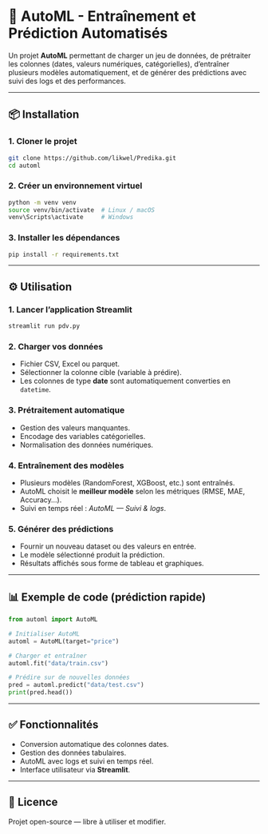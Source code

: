# 🚀 AutoML - Entraînement et Prédiction Automatisés

Un projet **AutoML** permettant de charger un jeu de données, de prétraiter les colonnes (dates, valeurs numériques, catégorielles), d’entraîner plusieurs modèles automatiquement, et de générer des prédictions avec suivi des logs et des performances.

---

## 📦 Installation

### 1. Cloner le projet
```bash
git clone https://github.com/likwel/Predika.git
cd automl
```

### 2. Créer un environnement virtuel
```bash
python -m venv venv
source venv/bin/activate  # Linux / macOS
venv\Scripts\activate     # Windows
```

### 3. Installer les dépendances
```bash
pip install -r requirements.txt
```

---

## ⚙️ Utilisation

### 1. Lancer l’application Streamlit
```bash
streamlit run pdv.py
```

### 2. Charger vos données
- Fichier CSV, Excel ou parquet.  
- Sélectionner la colonne cible (variable à prédire).  
- Les colonnes de type **date** sont automatiquement converties en `datetime`.

### 3. Prétraitement automatique
- Gestion des valeurs manquantes.  
- Encodage des variables catégorielles.  
- Normalisation des données numériques.  

### 4. Entraînement des modèles
- Plusieurs modèles (RandomForest, XGBoost, etc.) sont entraînés.  
- AutoML choisit le **meilleur modèle** selon les métriques (RMSE, MAE, Accuracy…).  
- Suivi en temps réel : *AutoML — Suivi & logs*.

### 5. Générer des prédictions
- Fournir un nouveau dataset ou des valeurs en entrée.  
- Le modèle sélectionné produit la prédiction.  
- Résultats affichés sous forme de tableau et graphiques.

---

## 📊 Exemple de code (prédiction rapide)

```python
from automl import AutoML

# Initialiser AutoML
automl = AutoML(target="price")

# Charger et entraîner
automl.fit("data/train.csv")

# Prédire sur de nouvelles données
pred = automl.predict("data/test.csv")
print(pred.head())
```

---

## ✅ Fonctionnalités
- Conversion automatique des colonnes dates.  
- Gestion des données tabulaires.  
- AutoML avec logs et suivi en temps réel.  
- Interface utilisateur via **Streamlit**.  

---

## 📝 Licence
Projet open-source — libre à utiliser et modifier.
